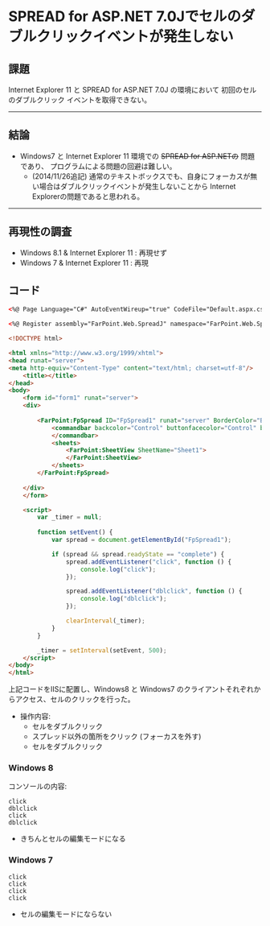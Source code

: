 # SPREAD for ASP.NET 7.0Jでセルのダブルクリックイベントが発生しない

## 課題

Internet Explorer 11 と SPREAD for ASP.NET 7.0J の環境において
初回のセルのダブルクリック イベントを取得できない。

---

## 結論

* Windows7 と Internet Explorer 11 環境での ~~SPREAD for ASP.NETの~~ 問題であり、
プログラムによる問題の回避は難しい。
  - (2014/11/26追記) 通常のテキストボックスでも、自身にフォーカスが無い場合はダブルクリックイベントが発生しないことから
Internet Explorerの問題であると思われる。


---

## 再現性の調査

* Windows 8.1 & Internet Explorer 11 : 再現せず
* Windows 7 & Internet Explorer 11 : 再現

## コード

```html
<%@ Page Language="C#" AutoEventWireup="true" CodeFile="Default.aspx.cs" Inherits="_Default" %>

<%@ Register assembly="FarPoint.Web.SpreadJ" namespace="FarPoint.Web.Spread" tagprefix="FarPoint" %>

<!DOCTYPE html>

<html xmlns="http://www.w3.org/1999/xhtml">
<head runat="server">
<meta http-equiv="Content-Type" content="text/html; charset=utf-8"/>
    <title></title>
</head>
<body>
    <form id="form1" runat="server">
    <div>
        
        <FarPoint:FpSpread ID="FpSpread1" runat="server" BorderColor="Black" BorderStyle="Solid" BorderWidth="1px" Height="200" Width="400">
            <commandbar backcolor="Control" buttonfacecolor="Control" buttonhighlightcolor="ControlLightLight" buttonshadowcolor="ControlDark">
            </commandbar>
            <sheets>
                <FarPoint:SheetView SheetName="Sheet1">
                </FarPoint:SheetView>
            </sheets>
        </FarPoint:FpSpread>
        
    </div>
    </form>

    <script>
        var _timer = null;
        
        function setEvent() {
            var spread = document.getElementById("FpSpread1");

            if (spread && spread.readyState == "complete") {
                spread.addEventListener("click", function () {
                    console.log("click");
                });

                spread.addEventListener("dblclick", function () {
                    console.log("dblclick");
                });

                clearInterval(_timer);
            }
        }

        _timer = setInterval(setEvent, 500);
    </script>
</body>
</html>
```

上記コードをIISに配置し、Windows8 と Windows7 のクライアントそれぞれからアクセス、セルのクリックを行った。

* 操作内容:
  - セルをダブルクリック
  - スプレッド以外の箇所をクリック (フォーカスを外す)
  - セルをダブルクリック

### Windows 8

コンソールの内容:

```
click
dblclick
click
dblclick
```

* きちんとセルの編集モードになる


### Windows 7

```
click
click
click
click
```

* セルの編集モードにならない
